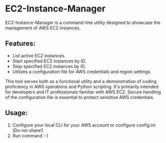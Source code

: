 # EC2-Instance-Manager
EC2-Instance-Manager is a command-line utility designed to showcase the management of AWS EC2 instances.

## Features:
- List active EC2 instances.
- Start specified EC2 instances by ID.
- Stop specified EC2 instances by ID.
- Utilizes a configuration file for AWS credentials and region settings.

This tool serves both as a functional utility and a demonstration of coding proficiency in AWS operations and Python scripting. It's primarily intended for developers and IT professionals familiar with AWS EC2. Secure handling of the configuration file is essential to protect sensitive AWS credentials.

## Usage:
1. Configure your local CLI for your AWS account or configure config.ini (Do not share!)
2. Run command :-)
